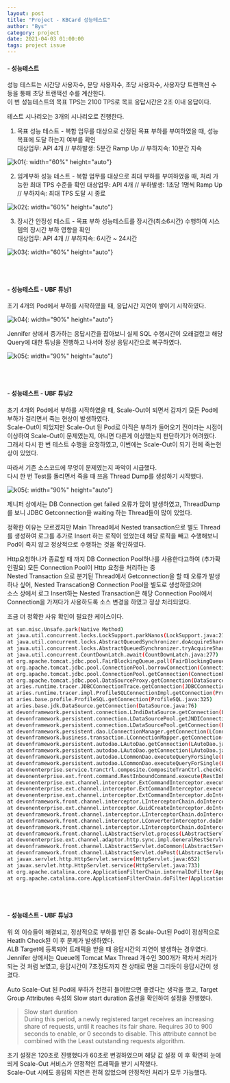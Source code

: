 ```yaml
---
layout: post
title: "Project - KBCard 성능테스트"
author: "Bys"
category: project
date: 2021-04-03 01:00:00
tags: project issue
---
```


#### **- 성능테스트**  

성능 테스트는 시간당 사용자수, 분당 사용자수, 초당 사용자수, 사용자당 트랜잭션 수 등을 통해 초당 트랜잭션 수를  계산한다.  
이 번 성능테스트의 목표 TPS는 2100 TPS로 목표 응답시간은 2초 이내 응답이다.  

테스트 시나리오는 3개의 시나리오로 진행한다.  
1. 목표 성능 테스트 - 복합 업무를 대상으로 산정된 목표 부하를 부여하였을 때, 성능 목표에 도달 하는지 여부를 확인  
대상업무: API 4개  //  부하발생: 5분간 Ramp Up  //  부하지속: 10분간 지속

![k01](/assets/it/project/kbcard/mydata/k01.png){: width="60%" height="auto"}  

2. 임계부하 성능 테스트 - 복합 업무를 대상으로 최대 부하를 부여하였을 때, 처리 가능한 최대 TPS 수준을 확인
대상업무: API 4개  //  부하발생: 1초당 1명씩 Ramp Up  //  부하지속: 최대 TPS 도달 시 종료  

![k02](/assets/it/project/kbcard/mydata/k02.png){: width="60%" height="auto"}  

3. 장시간 안정성 테스트 - 목표 부하 성능테스트를 장시간(최소6시간) 수행하여 시스템의 장시간 부하 영향을 확인  
대상업무: API 4개  //  부하지속: 6시간 ~ 24시간  

![k03](/assets/it/project/kbcard/mydata/k03.png){: width="60%" height="auto"}  

<br><br>

#### **- 성능테스트 - UBF 튜닝1**  

초기 4개의 Pod에서 부하를 시작하였을 때, 응답시간 지연이 쌓이기 시작하였다.  

![k04](/assets/it/project/kbcard/mydata/k04.png){: width="90%" height="auto"}  

Jennifer 상에서 증가하는 응답시간을 잡아보니 실제 SQL 수행시간이 오래걸렸고 해당 Query에 대한 튜닝을 진행하고 나서야 정상 응답시간으로 복구하였다.  

![k05](/assets/it/project/kbcard/mydata/k05.png){: width="90%" height="auto"}  

<br><br>



#### **- 성능테스트 - UBF 튜닝2**  

초기 4개의 Pod에서 부하를 시작하였을 때, Scale-Out이 되면서 갑자기 모든 Pod에 부하가 걸리면서 죽는 현상이 발생하였다.  
Scale-Out이 되었지만 Scale-Out 된 Pod로 아직은 부하가 들어오기 전이라는 시점이 이상하여 Scale-Out이 문제였는지, 아니면 다른게 이상했는지 판단하기가 어려웠다.  
그래서 다시 한 번 테스트 수행을 요청하였고, 이번에는 Scale-Out이 되기 전에 죽는현상이 있었다.  

따라서 기존 소스코드에 무엇이 문제였는지 파악이 시급했다.  
다시 한 번 Test를 돌리면서 죽을 때 쯔음 Thread Dump를 생성하기 시작했다.  

![k05](/assets/it/project/kbcard/mydata/k05.png){: width="90%" height="auto"}  

제니퍼 상에서는 DB Connection get failed 오류가 많이 발생하였고, ThreadDump를 보니 JDBC Getconnection을 waiting 하는 Thread들이 많이 있었다.  

정확한 이유는 모르겠지만 Main Thread에서 Nested transaction으로 별도 Thread를 생성하여 로그를 추가로 Insert 하는 로직이 있었는데 해당 로직을 빼고 수행해보니  
Pod이 죽지 않고 정상적으로 수행하는 것을 확인하였다.  

Http요청하나가 종료할 때 까지 DB Connection Pool하나를 사용한다고하여 (추가확인필요) 모든 Connection Pool이 Http 요청을 처리하는 중  
Nested Transaction 으로 분기된 Thread에서 Getconnection을 할 때 오류가 발생하나 싶어, Nested Transcation용 Connection Pool을 별도로 생성하였으며  
소스 상에서 로그 Insert하는 Nested Transaction은 해당 Connection Pool에서 Connection을 가져다가 사용하도록 소스 변경을 하였고 정상 처리되었다.  

조금 더 정확한 사유 확인이 필요한 케이스이다.  

```bash
at sun.misc.Unsafe.park(Native Method) 
at java.util.concurrent.locks.LockSupport.parkNanos(LockSupport.java:215) 
at java.util.concurrent.locks.AbstractQueuedSynchronizer.doAcquireSharedNanos(AbstractQueuedSynchronizer.java:1037) 
at java.util.concurrent.locks.AbstractQueuedSynchronizer.tryAcquireSharedNanos(AbstractQueuedSynchronizer.java:1328) 
at java.util.concurrent.CountDownLatch.await(CountDownLatch.java:277) 
at org.apache.tomcat.jdbc.pool.FairBlockingQueue.poll(FairBlockingQueue.java:153) 
at org.apache.tomcat.jdbc.pool.ConnectionPool.borrowConnection(ConnectionPool.java:686) 
at org.apache.tomcat.jdbc.pool.ConnectionPool.getConnection(ConnectionPool.java:198) 
at org.apache.tomcat.jdbc.pool.DataSourceProxy.getConnection(DataSourceProxy.java:132) 
at aries.runtime.tracer.JDBCConnectionTrace.getConnection(JDBCConnectionTrace.java:123) 
at aries.runtime.tracer.impl.ProfileSQLConnectionImpl.getConnection(ProfileSQLConnectionImpl.java:371) 
at aries.base.profile.ProfileSQL.getConnection(ProfileSQL.java:325) 
at aries.base.jdk.DataSource.getConnection(DataSource.java:76) 
at devonframework.persistent.connection.LJndiDataSource.getConnection(LJndiDataSource.java:130) 
at devonframework.persistent.connection.LDataSourcePool.getJNDIConnection(LDataSourcePool.java:342) 
at devonframework.persistent.connection.LDataSourcePool.getConnection(LDataSourcePool.java:137) 
at devonframework.persistent.dao.LConnectionManager.getConnection(LConnectionManager.java:86) 
at devonframework.business.transaction.LConnectionMapper.getConnection(LConnectionMapper.java:106) 
at devonframework.persistent.autodao.LAutoDao.getConnection(LAutoDao.java:239) 
at devonframework.persistent.autodao.LAutoDao.getConnection(LAutoDao.java:213) 
at devonframework.persistent.autodao.LCommonDao.executeQueryForSingle(LCommonDao.java:790) 
at devonframework.persistent.autodao.LCommonDao.executeQueryForSingle(LCommonDao.java:494) 
at devonenterprise.service.tranctrl.composite.CompositeTranCtrl.checkCompositeSvcCtrl(CompositeTranCtrl.java:86) 
at devonenterprise.ext.front.command.RestInboundCommand.execute(RestInboundCommand.java:307) 
at devonenterprise.ext.channel.interceptor.ExtCommandInterceptor.executeCommand(ExtCommandInterceptor.java:116) 
at devonenterprise.ext.channel.interceptor.ExtCommandInterceptor.execute(ExtCommandInterceptor.java:87) 
at devonenterprise.ext.channel.interceptor.ExtCommandInterceptor.doIntercept(ExtCommandInterceptor.java:45) 
at devonframework.front.channel.interceptor.LInterceptorChain.doIntercept(LInterceptorChain.java:93) 
at devonenterprise.ext.channel.interceptor.GuidCreateInterceptor.doIntercept(GuidCreateInterceptor.java:27) 
at devonframework.front.channel.interceptor.LInterceptorChain.doIntercept(LInterceptorChain.java:93) 
at devonframework.front.channel.interceptor.LConverterInterceptor.doIntercept(LConverterInterceptor.java:171) 
at devonframework.front.channel.interceptor.LInterceptorChain.doIntercept(LInterceptorChain.java:93) 
at devonframework.front.channel.LAbstractServlet.process(LAbstractServlet.java:290) 
at devonenterprise.ext.channel.adaptor.http.sync.impl.GeneralRestServlet.catchService(GeneralRestServlet.java:62) 
at devonframework.front.channel.LAbstractServlet.doCommon(LAbstractServlet.java:167) 
at devonframework.front.channel.LAbstractServlet.doPost(LAbstractServlet.java:106) 
at javax.servlet.http.HttpServlet.service(HttpServlet.java:652) 
at javax.servlet.http.HttpServlet.service(HttpServlet.java:733) 
at org.apache.catalina.core.ApplicationFilterChain.internalDoFilter(ApplicationFilterChain.java:231) 
at org.apache.catalina.core.ApplicationFilterChain.doFilter(ApplicationFilterChain.java:166)
```
<br><br>


#### **- 성능테스트 - UBF 튜닝3**  

위 의 이슈들이 해결되고, 정상적으로 부하를 받던 중 Scale-Out된 Pod이 정상적으로 Heatlh Check된 이 후 문제가 발생하였다.  
ALB Target에 등록되어 트래픽을 받을 때 응답시간의 지연이 발생하는 경우였다.  
Jennifer 상에서는 Queue에 Tomcat Max Thread 개수인 300개가 꽉차서 처리가 되는 것 처럼 보였고, 응답시간이 7초정도까지 찬 상태로 면을 그리듯이 응답시간이 생겼다.  

Auto Scale-Out 된 Pod에 부하가 천천히 들어왔으면 좋겠다는 생각을 했고, Target Group Attributes 속성의 Slow start duration 옵션을 확인하여 설정을 진행했다.  

> Slow start duration  
During this period, a newly registered target receives an increasing share of requests, until it reaches its fair share.
Requires 30 to 900 seconds to enable, or 0 seconds to disable. This attribute cannot be combined with the Least outstanding requests algorithm.

초기 설정은 120초로 진행했다가 60초로 변경하였으며 해당 값 설정 이 후 확연히 눈에띄게 Scale-Out 서비스가 안정적인 트래픽을 받기 시작했다.  
Scale-Out 시에도 응답의 지연은 전혀 없었으며 안정적인 처리가 모두 가능했다.  

